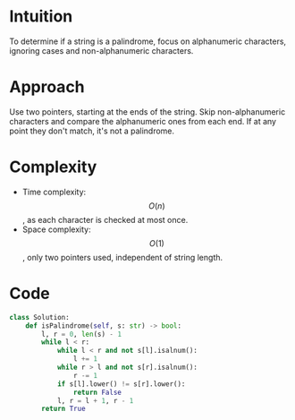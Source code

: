 # Intuition
To determine if a string is a palindrome, focus on alphanumeric characters, ignoring cases and non-alphanumeric characters.

# Approach
Use two pointers, starting at the ends of the string. Skip non-alphanumeric characters and compare the alphanumeric ones from each end. If at any point they don't match, it's not a 
palindrome.

# Complexity
- Time complexity: $$O(n)$$, as each character is checked at most once.
- Space complexity: $$O(1)$$, only two pointers used, independent of string length.

# Code
```python
class Solution:
    def isPalindrome(self, s: str) -> bool:
        l, r = 0, len(s) - 1
        while l < r:
            while l < r and not s[l].isalnum():
                l += 1
            while r > l and not s[r].isalnum():
                r -= 1
            if s[l].lower() != s[r].lower():
                return False
            l, r = l + 1, r - 1
        return True

